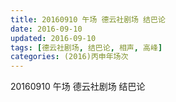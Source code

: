 ```yaml
---
title: 20160910 午场 德云社剧场 结巴论
date: 2016-09-10
updated: 2016-09-10
tags: [德云社剧场, 结巴论, 相声, 高峰] 
categories: (2016)丙申年场次 
---
```

20160910 午场 德云社剧场 结巴论

